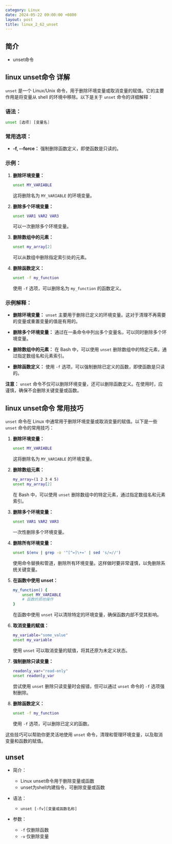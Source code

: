 ```yaml
---
category: Linux
date: 2024-05-22 09:00:00 +0800
layout: post
title: linux_2_62_unset
---
```

## 简介

+ unset命令

## linux unset命令 详解

`unset` 是一个 Linux/Unix 命令，用于删除环境变量或取消变量的赋值。它的主要作用是将变量从 shell 的环境中移除。以下是关于 `unset` 命令的详细解释：

### 语法：

```bash
unset [选项] [变量名]
```

### 常用选项：

- **-f, --force：** 强制删除函数定义，即使函数是只读的。

### 示例：

1. **删除环境变量：**
   ```bash
   unset MY_VARIABLE
   ```
   这将删除名为 `MY_VARIABLE` 的环境变量。

2. **删除多个环境变量：**
   ```bash
   unset VAR1 VAR2 VAR3
   ```
   可以一次删除多个环境变量。

3. **删除数组中的元素：**
   ```bash
   unset my_array[2]
   ```
   可以从数组中删除指定索引处的元素。

4. **删除函数定义：**
   ```bash
   unset -f my_function
   ```
   使用 `-f` 选项，可以删除名为 `my_function` 的函数定义。

### 示例解释：

- **删除环境变量：** `unset` 主要用于删除已定义的环境变量。这对于清理不再需要的变量或重置变量的值是有用的。

- **删除多个环境变量：** 通过在一条命令中列出多个变量名，可以同时删除多个环境变量。

- **删除数组中的元素：** 在 Bash 中，可以使用 `unset` 删除数组中的特定元素，通过指定数组名和元素索引。

- **删除函数定义：** 使用 `-f` 选项，可以强制删除已定义的函数，即使函数是只读的。

**注意：** `unset` 命令不仅可以删除环境变量，还可以删除函数定义。在使用时，应谨慎，确保不会删除关键变量或函数。

## linux unset命令 常用技巧

`unset` 命令在 Linux 中通常用于删除环境变量或取消变量的赋值。以下是一些 `unset` 命令的常用技巧：

1. **删除环境变量：**
   ```bash
   unset MY_VARIABLE
   ```
   这将删除名为 `MY_VARIABLE` 的环境变量。

2. **删除数组元素：**
   ```bash
   my_array=(1 2 3 4 5)
   unset my_array[2]
   ```
   在 Bash 中，可以使用 `unset` 删除数组中的特定元素，通过指定数组名和元素索引。

3. **删除多个环境变量：**
   ```bash
   unset VAR1 VAR2 VAR3
   ```
   一次性删除多个环境变量。

4. **删除所有环境变量：**
   ```bash
   unset $(env | grep -o '^[^=]\+=' | sed 's/=//')
   ```
   使用命令替换和管道，删除所有环境变量。这样做时要非常谨慎，以免删除系统关键变量。

5. **在函数中使用 unset：**
   ```bash
   my_function() {
       unset MY_VARIABLE
       # 函数的其他操作
   }
   ```
   在函数中使用 `unset` 可以清除特定的环境变量，确保函数内部不受其影响。

6. **取消变量的赋值：**
   ```bash
   my_variable="some_value"
   unset my_variable
   ```
   使用 `unset` 可以取消变量的赋值，将其还原为未定义状态。

7. **强制删除只读变量：**
   ```bash
   readonly_var="read-only"
   unset readonly_var
   ```
   尝试使用 `unset` 删除只读变量时会报错，但可以通过 `unset` 命令的 `-f` 选项强制删除。

8. **删除函数定义：**
   ```bash
   unset -f my_function
   ```
   使用 `-f` 选项，可以删除已定义的函数。

这些技巧可以帮助你更灵活地使用 `unset` 命令，清理和管理环境变量，以及取消变量和函数的赋值。

## unset

+ 简介：
  - Linux unset命令用于删除变量或函数
  - unset为shell内建指令，可删除变量或函数

+ 语法：
  -  `unset [-fv][变量或函数名称]`

+ 参数：
  - `-f`  仅删除函数
  - `-v`  仅删除变量 